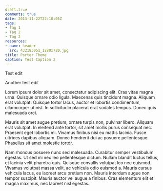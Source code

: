 ```yaml
---
draft:true
comments: true
date: 2013-11-22T22:10:05Z
tags:
- Tag 1
- Tag 2
- Tag 2
resources:
- name: header
  src: 432183051_1280x720.jpg
title: Porter Theme
caption: Test Caption 2
---
```

Test edit

Another test edit

 Lorem ipsum dolor sit amet, consectetur adipiscing elit. Cras vitae magna urna. Quisque ornare odio ligula. Maecenas quis tincidunt magna. Aliquam erat volutpat. Quisque tortor lacus, auctor et lobortis condimentum, ullamcorper ut nisl. In sollicitudin placerat erat sodales tempus. Donec quis malesuada orci.

Mauris sit amet augue pretium, ornare turpis non, pulvinar libero. Aliquam erat volutpat. In eleifend ante tortor, sit amet mollis purus consequat nec. Praesent eget lobortis mi. Vivamus finibus nisi eu mattis lacinia. Fusce ultrices dapibus aliquam. Donec hendrerit dui ac posuere pellentesque. Phasellus sit amet molestie tortor.

Nam rhoncus posuere nunc sed malesuada. Curabitur semper vestibulum egestas. Ut sed mi nec leo pellentesque dictum. Nullam blandit luctus tellus, et lacinia velit pharetra quis. Quisque convallis volutpat leo nec euismod. Vivamus volutpat massa velit, ac vehicula odio euismod a. Mauris cursus vehicula lacus, eu laoreet arcu pretium non. Mauris interdum augue non tempor suscipit. Mauris auctor vel augue a finibus. Cras elementum elit et magna maximus, nec laoreet nisl egestas. 
